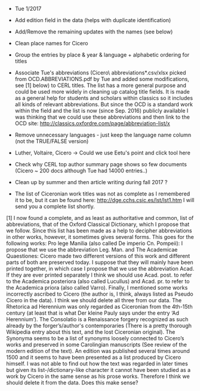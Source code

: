 * Tue 1/2017

- Add edition field in the data (helps with duplicate identification)
- Add/Remove the remaining updates with the names (see below)
- Clean place names for Cicero
- Group the entries by place & year & language + alphabetic ordering for titles
- Associate Tue's abbreviations (Cicero\ abbreviations*.csv/xlsx picked from OCD.ABBREVIATIONS.pdf by Tue and added some modifications, see [1] below) to CERL titles. The list has a more general purpose and could be used more widely in cleaning up catalog title fields. It is made as a general help for students and scholars within classics so it includes all kinds of relevant abbreviations. But since the OCD is a standard work within the field and the list is now (since Sep. 2016) publicly available I was thinking that we could use these abbreviations and then link to the OCD site: http://classics.oxfordre.com/page/abbreviation-list/x

- Remove unnecessary languages - just keep the language name column
  (not the TRUE/FALSE version)
- Luther, Voltaire, Cicero -> Could we use Eetu's point and click tool here
- Check why CERL top author summary page shows so few documents
  (Cicero ~ 200 docs although Tue had 14000 entries..)
- Clean up by summer and then article writing during fall 2017 ?
- The list of Ciceronian work titles was not as complete as I remembered it to be, but it can be found here: http://dge.cchs.csic.es/lst/lst1.htm I will send you a complete list shortly.



[1] I now found a complete, and as least as authoritative and common, list of abbreviations, that of the Oxford Classical Dictionary, which I propose that we follow. Since this list has been made as a help to decipher abbreviations in other works, however, it sometimes gives several forms. This goes for the following works: Pro lege Manilia (also called De imperio Cn. Pompeii): I propose that we use the abbreviation Leg. Man. and The Academicae Quaestiones: Cicero made two different versions of this work and different parts of both are preserved today. I suppose that they will mainly have been printed together, in which case I propose that we use the abbreviation Acad.  If they are ever printed separately I think we should use Acad. post. to refer to the Academica posteriora (also called Lucullus) and Acad. pr. to refer to the Academica priora (also called Varro). Finally, I mentioned some works incorrectly ascribed to Cicero (the author is, I think, always listed as Pseudo Cicero in the data). I think we should delete all three from our data. The Rhetorica ad Herennium was only regarded as Ciceronian from the 4th-15th century (at least that is what Der kleine Pauly says under the entry ‘Ad Herennium’).  The Consolatio is a Renaissance forgery recognized as such already by the forger’s/author's contemporaries (There is a pretty thorough Wikipedia entry about this text, and the lost Ciceronian original). The Synonyma seems to be a list of synonyms loosely connected to Cicero’s works and preserved in some Carolingian manuscripts (See review of the modern edition of the text). An edition was published several times around 1500 and it seems to have been presented as a list produced by Cicero himself. I was not able to find out how the text was regarded in later times but given its list-/dictionary-like character it cannot have been studied as a work by Cicero in the same sense as his prose works. Therefore I think we should delete it from the data. Does this make sense?





